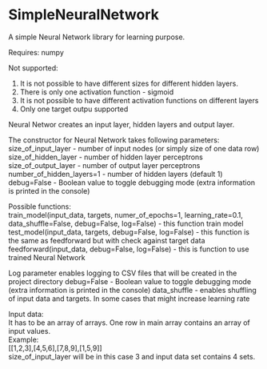 # SimpleNeuralNetwork
A simple Neural Network library for learning purpose.  
  
Requires:
numpy

Not supported:
1. It is not possible to have different sizes for different hidden layers.
2. There is only one activation function - sigmoid
3. It is not possible to have different activation functions on different layers
4. Only one target outpu supported

Neural Networ creates an input layer, hidden layers and output layer. 

The constructor for Neural Network takes following parameters:  
size_of_input_layer - number of input nodes (or simply size of one data row)  
size_of_hidden_layer - number of hidden layer perceptrons  
size_of_output_layer - number of output layer perceptrons
number_of_hidden_layers=1 - number of hidden layers (default 1)
debug=False - Boolean value to toggle debugging mode (extra information is printed in the console)  
  
Possible functions:  
train_model(input_data, targets, numer_of_epochs=1, learning_rate=0.1, data_shuffle=False, debug=False, log=False) - this function train model  
test_model(input_data, targets, debug=False, log=False) - this function is the same as feedforward but with check against target data
feedforward(input_data, debug=False, log=False) - this is function to use trained Neural Network  

Log parameter enables logging to CSV files that will be created in the project directory
debug=False - Boolean value to toggle debugging mode (extra information is printed in the console)
data_shuffle - enables shuffling of input data and targets. In some cases that might increase learning rate

Input data:  
It has to be an array of arrays. One row in main array contains an array of input values.  
Example:  
[[1,2,3],[4,5,6],[7,8,9],[1,5,9]]  
size_of_input_layer will be in this case 3 and input data set contains 4 sets.  
  
